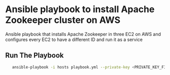 # Ansible playbook to install Apache Zookeeper cluster on AWS
Ansible playbook that installs Apache Zookeeper in three EC2 on AWS and configures every EC2 to have a different ID and run it as a service

## Run The Playbook
```sh
   ansible-playbook -i hosts playbook.yml --private-key <PRIVATE_KEY_FILE>
```
